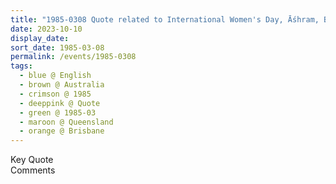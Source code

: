 ```yaml
---
title: "1985-0308 Quote related to International Women's Day, Āśhram, Brisbane, Queensland, Australia"
date: 2023-10-10
display_date: 
sort_date: 1985-03-08
permalink: /events/1985-0308
tags:
  - blue @ English
  - brown @ Australia
  - crimson @ 1985
  - deeppink @ Quote
  - green @ 1985-03
  - maroon @ Queensland
  - orange @ Brisbane
---
```


<wave-list>
  <list-title color="green" width="75">Key Quote</list-title>
  <list-item color="BlanchedAlmond"  width="200"></list-item>
  <list-item color="Lavender"></list-item>
  <list-item color="BlanchedAlmond"></list-item>
</wave-list>

<br>

<wave-list>
  <list-title color="green" width="75">Comments</list-title>
  <list-item color="BlanchedAlmond"  width="200"></list-item>
  <list-item color="Lavender"></list-item>
  <list-item color="BlanchedAlmond"></list-item>
</wave-list>